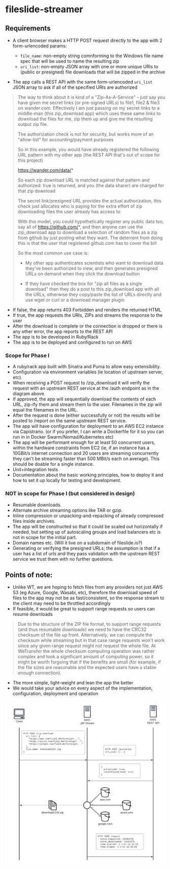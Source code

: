 # fileslide-streamer

## Requirements

* A client browser makes a HTTP POST request directly to the app with 2 form-urlencoded params:
    * `file_name`: non-empty string comnforming to the Windows file name spec that will be used to name the resulting zip
    * `uri_list`: non-empty JSON array with one or more unique URIs to (public or presigned) file downloads that will be zipped in the archive

* The app calls a REST API with the same form-urlencoded `uri_list` JSON array to ask if all of the specified URIs are authorized

> The way to think about it is kind of a "Zip-As-A-Service" - just say you have given me secret links (or pre-signed URLs) to file1, file2 & file3 on wander.com. Effectively I am just passing on my secret links to a middle-man (this zip_download app) which uses these same links to download the files for me, zip them up and give me the resulting output zip file.
>
> The authorization check is not for security, but works more of an "allow-list" for accounting/payment purposes
>
> So in this example, you would have already registered the following URL pattern with my other app (the REST API that's out of scope for this project)
>
> https://wander.com/data/*
>
> So each zip download URL is matched against that pattern and authorized: true is returned, and you (the data sharer) are charged for that zip download
>
> The secret link/presigned URL provides the actual authorization, this check just allocates who is paying for the extra effort of zip downloading files the user already has access to
>
> With this model, you could hypothetically register any public data too, say all of https://github.com/*, and then anyone can use the zip_download app to download a selection of random files as a zip from github by just posting what they want. The deterrent from doing this is that the user that registered github.com has to cover the bill
>
> So the most common use case is:
>
> - My other app authenticates scientists who want to download data they've been authorized to view, and then generates presigned URLs on demand when they click the download button
>
> - If they have checked the box for "zip all files as a single download" then they do a post to this zip_download app with all the URLs, otherwise they copy/paste the list of URLs directly and use wget or curl or a download manager plugin
>
* If false, the app returns 403 Forbidden and renders the returned HTML
* If true, the app requests the URIs, ZIPs and streams the response to the user
* After the download is complete or the connection is dropped or there is any other error, the app reports to the REST API
* The app is to be developed in Ruby/Rack
* The app is to be deployed and configured to run on AWS


### Scope for Phase I

- A ruby/rack app built with Sinatra and Puma to allow easy extensibility.
- Configuration via environment variables (ie location of upstream server, etc).
- When receiving a POST request to /zip_download it will verify the request with an upstream REST service at the /auth endpoint as in the diagram above.
- If approved, the app will sequentially download the contents of each URL, zip-ify them and stream them to the user. Filenames in the zip will equal the filenames in the URL.
- After the request is done (either successfully or not) the results will be posted to /report on the same upstream REST service.
- The app will have configuration for deployment to an AWS EC2 instance via Capistrano. (or if you prefer, I can write a Dockerfile for it so you can run in in Docker Swarm/Nomad/Kubernetes etc)
- The app will be performant enough for at least 50 concurrent users, within the hardware constraints from EC2 (ie, if an instance has a 10GBit/s internet connection and 20 users are streaming concurrently they can't be streaming faster than 500 MBit/s each on average). This should be doable for a single instance.
- Unit+integration tests
- Documentation about the basic working principles, how to deploy it and how to set it up locally for testing and development.


### NOT in scope for Phase I (but considered in design)

- Resumable downloads.
- Alternate archive streaming options like TAR or gzip.
- Inline compression or unpacking-and-repacking of already compressed files inside archives.
- The app will be constructed so that it could be scaled out horizontally if needed, but setting up of autoscaling groups and load balancers etc is not in scope for the initial part.
- Domain names etc. (Will it live on a subdomain of fileslide.io?)
- Generating or verifying the presigned URLs; the assumption is that if a user has a list of urls and they pass validation with the upstream REST service we trust them with no further questions.





## Points of note:

- Unlike WT, we are hoping to fetch files from any providers not just AWS S3 (eg Azure, Google, Wasabi, etc), therefore the download speed of files to the app may not be as fast/consistent, so the response stream to the client may need to be throttled accordingly
- If feasible, it would be great to support range requests so users can resume downloads

> Due to the structure of the ZIP file format, to support range requests (and thus resumable downloads) we need to have the CRC32 checksum of the file up front. Alternatively, we can compute the checksum while streaming but in that case range requests won't work since any given range request might not request the whole file. At WeTransfer the whole checksum computing operation was rather complex and took a significant amount of computing power, so it might be worth forgoing that if the benefits are small (for example, if the file sizes are reasonable and the expected users have a stable enough connection).

- The more simple, light-weight and lean the app the better
- We would take your advice on every aspect of the implementation, configuration, deployment and operation

![Network Diagram](requirements_diagram.png)
